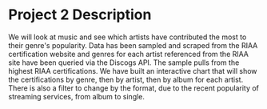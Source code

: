 # Project 2 Description

We will look at music and see which artists have contributed the most to their genre's popularity. Data has been sampled and scraped from the RIAA certification website and genres for each artist referenced from the RIAA site have been queried via the Discogs API. The sample pulls from the highest RIAA certifications. We have built an interactive chart that will show the certifications by genre, then by artist, then by album for each artist. There is also a filter to change by the format, due to the recent popularity of streaming services, from album to single.
